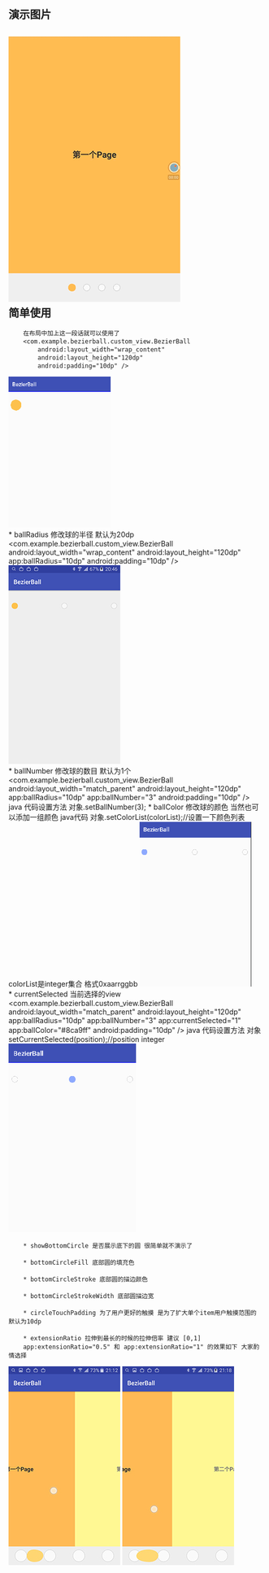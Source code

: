 演示图片
--------
![image](https://github.com/bouquet12138/pictureLibrary/blob/master/elasticBall.gif)
<br>
简单使用
--------	
		在布局中加上这一段话就可以使用了
		<com.example.bezierball.custom_view.BezierBall
			android:layout_width="wrap_content"
			android:layout_height="120dp"
			android:padding="10dp" />
![image](https://github.com/bouquet12138/pictureLibrary/blob/master/ballRadiusBig.png)
<br>
		* ballRadius 修改球的半径 默认为20dp
		<com.example.bezierball.custom_view.BezierBall
			android:layout_width="wrap_content"
			android:layout_height="120dp"
			app:ballRadius="10dp"
			android:padding="10dp" />
![image](https://github.com/bouquet12138/pictureLibrary/blob/master/ballNumber.png)
<br>
		* ballNumber 修改球的数目 默认为1个
		<com.example.bezierball.custom_view.BezierBall
			android:layout_width="match_parent"
			android:layout_height="120dp"
			app:ballRadius="10dp"
			app:ballNumber="3"
			android:padding="10dp" />
		java 代码设置方法 对象.setBallNumber(3);
		* ballColor 修改球的颜色
		当然也可以添加一组颜色 java代码 对象.setColorList(colorList);//设置一下颜色列表 colorList是integer集合 格式0xaarrggbb
![image](https://github.com/bouquet12138/pictureLibrary/blob/master/ballColor.png)
<br>
		* currentSelected 当前选择的view
		<com.example.bezierball.custom_view.BezierBall
			android:layout_width="match_parent"
			android:layout_height="120dp"
			app:ballRadius="10dp"
			app:ballNumber="3"
			app:currentSelected="1"
			app:ballColor="#8ca9ff"
			android:padding="10dp" />
		java 代码设置方法 对象setCurrentSelected(position);//position integer
![image](https://github.com/bouquet12138/pictureLibrary/blob/master/ballCurrentSelected.png)<br>
		
		* showBottomCircle 是否展示底下的圆 很简单就不演示了
		
		* bottomCircleFill 底部圆的填充色
		
		* bottomCircleStroke 底部圆的描边颜色
		
		* bottomCircleStrokeWidth 底部圆描边宽
		
		* circleTouchPadding 为了用户更好的触摸 是为了扩大单个item用户触摸范围的 默认为10dp
		
		* extensionRatio 拉伸到最长的时候的拉伸倍率 建议 [0,1]
		app:extensionRatio="0.5" 和 app:extensionRatio="1" 的效果如下 大家酌情选择
![image](https://github.com/bouquet12138/pictureLibrary/blob/master/extendSmall.jpg)
![image](https://github.com/bouquet12138/pictureLibrary/blob/master/extendBig.jpg)

		
		
		
		
		
       